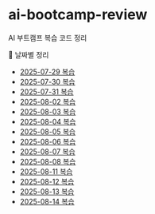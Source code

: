# ai-bootcamp-review
AI 부트캠프 복습 코드 정리

📅 날짜별 정리
- [2025-07-29 복습](2025-07-29)
- [2025-07-30 복습](2025-07-30)
- [2025-07-31 복습](2025-07-31)
- [2025-08-02 복습](2025-08-02)
- [2025-08-03 복습](2025-08-03)
- [2025-08-04 복습](2025-08-04)
- [2025-08-05 복습](2025-08-05)
- [2025-08-06 복습](2025-08-06)
- [2025-08-07 복습](2025-08-07)
- [2025-08-08 복습](2025-08-08)
- [2025-08-11 복습](2025-08-11)
- [2025-08-12 복습](2025-08-12)
- [2025-08-13 복습](2025-08-13)
- [2025-08-14 복습](2025-08-14)
